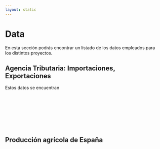 ```yaml
---
layout: static
---
```


# Data
En esta sección podrás encontrar un listado de los datos empleados para los distintos proyectos.

## Agencia Tributaria: Importaciones, Exportaciones
Estos datos se encuentran
<br>
<br>
<br>
<br>
<br><br><br>
<br>
## Producción agrícola de España
<br>
<br>
<br>
<br>
<br>
<br>
<br>
<br>
<br>
<br>
<br>
